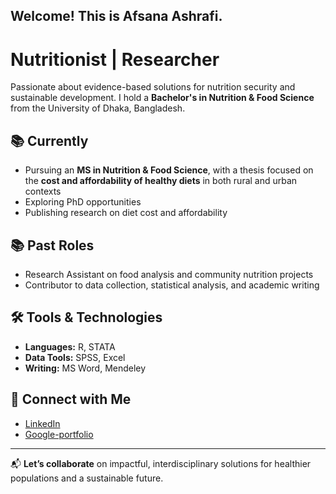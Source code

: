 ## Welcome! This is Afsana Ashrafi.

# Nutritionist | Researcher

Passionate about evidence-based solutions for nutrition security and sustainable development. I hold a **Bachelor's in Nutrition & Food Science** from the University of Dhaka, Bangladesh.

## 📚 Currently
- Pursuing an **MS in Nutrition & Food Science**, with a thesis focused on the **cost and affordability of healthy diets** in both rural and urban contexts  
- Exploring PhD opportunities  
- Publishing research on diet cost and affordability

## 📚 Past Roles
- Research Assistant on food analysis and community nutrition projects  
- Contributor to data collection, statistical analysis, and academic writing

## 🛠️ Tools & Technologies
- **Languages:** R, STATA  
- **Data Tools:** SPSS, Excel
- **Writing:** MS Word, Mendeley

## 🔗 Connect with Me
- [LinkedIn](www.linkedin.com/in/afsana-ashrafi-a3475119a)  
- [Google-portfolio](https://sites.google.com/view/afsana-ashrafi/home)
---

📬 **Let’s collaborate** on impactful, interdisciplinary solutions for healthier populations and a sustainable future.
